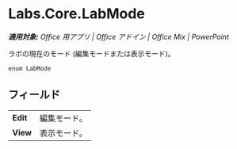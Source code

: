 
# <a name="labs.core.labmode"></a>Labs.Core.LabMode

 _**適用対象:** Office 用アプリ | Office アドイン | Office Mix | PowerPoint_

ラボの現在のモード (編集モードまたは表示モード)。

```
enum LabMode
```


## <a name="fields"></a>フィールド


|||
|:-----|:-----|
|**Edit**|編集モード。|
|**View**|表示モード。|
